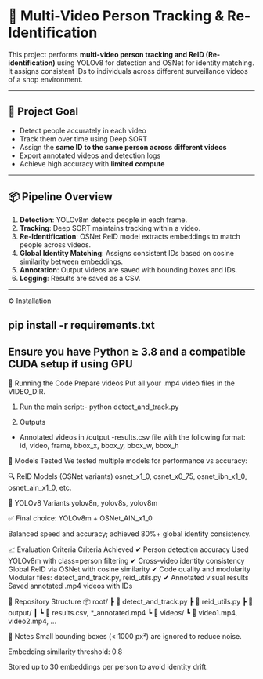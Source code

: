 # 🧠 Multi-Video Person Tracking & Re-Identification

This project performs **multi-video person tracking and ReID (Re-identification)** using YOLOv8 for detection and OSNet for identity matching. It assigns consistent IDs to individuals across different surveillance videos of a shop environment.

---

## 🎯 Project Goal

- Detect people accurately in each video
- Track them over time using Deep SORT
- Assign the **same ID to the same person across different videos**
- Export annotated videos and detection logs
- Achieve high accuracy with **limited compute**

---

## 📦 Pipeline Overview

1. **Detection**: YOLOv8m detects people in each frame.
2. **Tracking**: Deep SORT maintains tracking within a video.
3. **Re-Identification**: OSNet ReID model extracts embeddings to match people across videos.
4. **Global Identity Matching**: Assigns consistent IDs based on cosine similarity between embeddings.
5. **Annotation**: Output videos are saved with bounding boxes and IDs.
6. **Logging**: Results are saved as a CSV.

---
⚙️ Installation

## pip install -r requirements.txt
## Ensure you have Python ≥ 3.8 and a compatible CUDA setup if using GPU

🚀 Running the Code
Prepare videos
Put all your .mp4 video files in the VIDEO_DIR.

1. Run the main script:- python detect_and_track.py

2. Outputs
- Annotated videos in /output
-results.csv file with the following format:
id, video, frame, bbox_x, bbox_y, bbox_w, bbox_h

🧪 Models Tested
We tested multiple models for performance vs accuracy:

🔍 ReID Models (OSNet variants)
osnet_x1_0, osnet_x0_75, osnet_ibn_x1_0, osnet_ain_x1_0, etc.

🧍 YOLOv8 Variants
yolov8n, yolov8s, yolov8m

✅ Final choice:
YOLOv8m + OSNet_AIN_x1_0

Balanced speed and accuracy; achieved 80%+ global identity consistency.

📈 Evaluation Criteria
Criteria	Achieved
✔ Person detection accuracy	Used YOLOv8m with class=person filtering
✔ Cross-video identity consistency	Global ReID via OSNet with cosine similarity
✔ Code quality and modularity	Modular files: detect_and_track.py, reid_utils.py
✔ Annotated visual results	Saved annotated .mp4 videos with IDs

📁 Repository Structure
📦 root/
 ┣ 📜 detect_and_track.py
 ┣ 📜 reid_utils.py
 ┣ 📁 output/
 ┃ ┗ 📜 results.csv, *_annotated.mp4
 ┗ 📁 videos/
    ┗ 📜 video1.mp4, video2.mp4, ...

📌 Notes
Small bounding boxes (< 1000 px²) are ignored to reduce noise.

Embedding similarity threshold: 0.8

Stored up to 30 embeddings per person to avoid identity drift.
